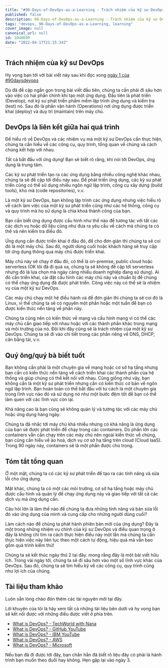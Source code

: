 ```yaml
---
title: "#90-Days-of-DevOps-as-a-Learning - Trách nhiệm của kỹ sư DevOps - Ngày 2"
published: false
description: 90-Days-of-DevOps-as-a-Learning - Trách nhiệm của kỹ sư DevOps
tags: "devops, 90-Days-of-DevOps-as-a-Learning, learning"
cover_image: null
canonical_url: null
id: 1048699
date: "2022-04-17T21:15:34Z"
---
```


## Trách nhiệm của kỹ sư DevOps

Hy vọng bạn tới với bài viết này sau khi đọc xong [ngày 1 của #90daysdevops](day01.md)

Dù đã đề cập ngắn gọn trong bài viết đầu tiên, chúng ta cần phải đi sâu hơn vào việc có hai phần chính khi tạo một ứng dụng. Đầu tiên là phát triển (Develop), nơi kỹ sư phát triển phầm mềm lập trình ứng dụng và kiểm tra (test) nó. Sau đó là phần vận hành (Operations) nơi ứng dụng được triển khai (deploy) và duy trì (maintain) trên máy chủ.

## DevOps là liên kết giữa hai quá trình

Để hiểu rõ về DevOps và các nhiệm vụ mà một kỹ sư DevOps cần thực hiện, chúng ta cần hiểu về các công cụ, quy trình, tổng quan về chúng và cách chúng kết hợp với nhau.

Tất cả bắt đầu với ứng dụng! Bạn sẽ biết rõ rằng, khi nói tới DevOps, ứng dụng là trung tâm.

Các kỹ sư phát triển tạo ra các ứng dụng bằng nhiều công nghệ khác nhau, chúng ta sẽ đề cập tới điều này sau. Để phát triển ứng dụng, các kỹ sư phát triển cũng có thể sử dụng nhiều ngôn ngữ lập trình, công cụ xây dựng (build tools), kho mã (code repositories), v.v.

Là một kỹ sư DevOps, bạn không lập trình các ứng dụng nhưng việc hiểu rõ về cách làm việc của một kỹ sư phát triển cũng như các hệ thống, công cụ và quy trình mà họ sử dụng là chìa khoá thành công của bạn.

Bạn cần biết ứng dụng được cấu hình như thế nào để tương tác với tất các các dịch vụ hoặc dữ liệu cũng như đưa ra yêu cầu về cách mà chúng ta có thể và nên kiểm tra điều đó.

Ứng dụng cần được triển khai ở đâu đó, để cho đơn giản thì chúng ta sẽ coi đó là một máy chủ. Sau đó, người dùng cuối hoặc khách hàng sẽ truy cập tới ứng dụng thông qua máy chủ được triển khai.

Máy chủ này sẽ chạy ở đâu đó, có thể là on-premise, public cloud hoặc serverless (OK tôi đã đi quá xa, chúng ta sẽ không đề cập tới serverless nhưng đó là lựa chọn mà ngày càng nhiều doanh nghiệp đang sử dụng). Ai đó cần triển khai, cài đặt cấu hình các máy chủ này và chuẩn bị để chúng có thể chạy ứng dụng đã được phát triển. Công việc này có thể sẽ là nhiệm vụ của một kỹ sư DevOps.

Các máy chủ chạy một hệ điều hành và để đơn giản thì chúng ta sẽ coi đó là Linux, vì thế chúng ta sẽ có nguyên một phần hoặc một tuần để bạn có được kiến thức nền tảng về phần này.

Chúng ta cũng nên có kiến thức về mạng và cấu hình mạng vì có thể các máy chủ cần giao tiếp với nhau hoặc với các thành phần khác trong mạng và môi trường của nó. Đôi khi đây cũng sẽ là trách nhiệm của một kỹ sư DevOps. Chúng ta sẽ đi vào chi tiết trong các phần riêng về DNS, DHCP, cân bằng tải, v.v.

## Quý ông/quý bà biết tuốt

Bạn không cần phải là một chuyên gia về mạng hoặc cơ sở hạ tầng nhưng bạn cần có kiến thức nền tảng về cách triển khai các thành phần của hệ thống và giúp chúng có thể kết nối với nhau. Cũng giống như vậy, bạn không cần là một kỹ sư phát triển nhưng cần có kiến thức cơ bản về ngôn ngữ lập trình. Bạn hoàn toàn có thể bắt đầu với tư cách là một chuyên gia trong lĩnh vực nào đó và sử dụng nó như một bước đệm tốt để bạn có thể làm quen với các lĩnh vực còn lại.

Khả năng cao là bạn cũng sẽ không quản lý và tương tác với các máy chủ hoặc ứng dụng hàng ngày.

Chúng ta đã nhắc tới máy chủ khá nhiều nhưng có khả năng là ứng dụng của bạn sẽ được phát triển để chạy trong các containers. Do phần lớn các containers vẫn cần chạy trên các máy chủ nên ngoài kiến thức về chúng, bạn cũng cần hiểu về ảo hoá, dịch vụ cơ sở hạ tầng trên cloud (Cloud IaaS). Trong 90 ngày này, containers sẽ là một phần được chú trọng.

## Tóm tắt tổng quan

Ở một mặt, chúng ta có các kỹ sư phát triển để tạo ra các tính năng và sửa lỗi cho ứng dụng.

Mặt khác, chúng ta có một các môi trường, cơ sở hạ tầng hoặc máy chủ được cấu hình và quản lý để chạy ứng dụng này và giao tiếp với tất cả các dịch vụ mà ứng dụng cần.

Câu hỏi lớn là làm thế nào để chúng ta đưa những tính năng và bản sửa lỗi đó vào ứng dụng của mình và cung cấp cho những người dùng cuối?

Làm cách nào để chúng ta phát hành phiên bản mới của ứng dụng? Đây là một trong những nhiệm vụ chính của kỹ sư DevOps và điều quan trọng ở đây là không chỉ tìm ra cách thực hiện điều này một lần mà chúng ta cần thực hiện việc này liên tục theo một cách tự động, hiệu quả mà vẫn bao gồm quá trình kiểm thử!

Chúng ta sẽ kết thúc ngày thứ 2 tại đây. mong rằng đây là một bài viết hữu ích. Trong vài ngày tới, chúng ta sẽ đi sâu hơn vào một số lĩnh vực khác của DevOps. Sau đó, chúng ta sẽ tìm hiểu kỹ về các công cụ, quy trình cũng như lợi ích của chúng.

## Tài liệu tham khảo

Luôn sẵn lòng chào đón thêm các tài nguyên mới tại đây.

Lời khuyên của tôi là hãy xem tất cả những tài liệu bên dưới và hy vọng bạn sẽ kết nối được với những điều được viết ở phía trên.

- [What is DevOps? - TechWorld with Nana](https://www.youtube.com/watch?v=0yWAtQ6wYNM)
- [What is DevOps? - GitHub YouTube](https://www.youtube.com/watch?v=kBV8gPVZNEE)
- [What is DevOps? - IBM YouTube](https://www.youtube.com/watch?v=UbtB4sMaaNM)
- [What is DevOps? - AWS](https://aws.amazon.com/devops/what-is-devops/)
- [What is DevOps? - Microsoft](https://docs.microsoft.com/en-us/devops/what-is-devops)

Nếu bạn đã đi được tới đây, bạn chắn hẳn đã biết rõ liệu đây có phải là hành trình bạn muốn theo đuổi hay không. Hẹn gặp lại vào ngày 3.
